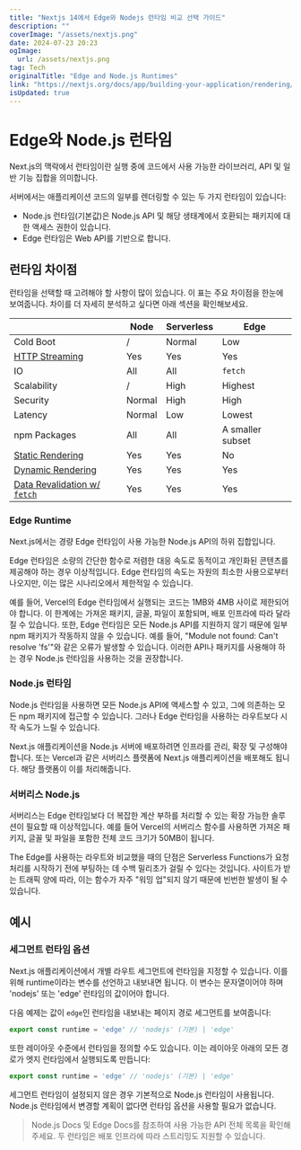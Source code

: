 ```yaml
---
title: "Nextjs 14에서 Edge와 Nodejs 런타임 비교 선택 가이드"
description: ""
coverImage: "/assets/nextjs.png"
date: 2024-07-23 20:23
ogImage: 
  url: /assets/nextjs.png
tag: Tech
originalTitle: "Edge and Node.js Runtimes"
link: "https://nextjs.org/docs/app/building-your-application/rendering/edge-and-nodejs-runtimes"
isUpdated: true
---
```





# Edge와 Node.js 런타임

Next.js의 맥락에서 런타임이란 실행 중에 코드에서 사용 가능한 라이브러리, API 및 일반 기능 집합을 의미합니다.

서버에서는 애플리케이션 코드의 일부를 렌더링할 수 있는 두 가지 런타임이 있습니다:

- Node.js 런타임(기본값)은 Node.js API 및 해당 생태계에서 호환되는 패키지에 대한 액세스 권한이 있습니다.
- Edge 런타임은 Web API를 기반으로 합니다.

<div class="content-ad"></div>

## 런타임 차이점

런타임을 선택할 때 고려해야 할 사항이 많이 있습니다. 이 표는 주요 차이점을 한눈에 보여줍니다. 차이를 더 자세히 분석하고 싶다면 아래 섹션을 확인해보세요.


|                    | Node   | Serverless | Edge     |
|------------------- |------- |------------|----------|
| Cold Boot          | /      | Normal     | Low      |
| [HTTP Streaming](/docs/app/building-your-application/routing/loading-ui-and-streaming) | Yes    | Yes        | Yes      |
| IO                 | All    | All        | `fetch`  |
| Scalability        | /      | High       | Highest  |
| Security           | Normal | High       | High     |
| Latency            | Normal | Low        | Lowest   |
| npm Packages       | All    | All        | A smaller subset |
| [Static Rendering](/docs/app/building-your-application/rendering/server-components#static-rendering-default) | Yes | Yes        | No       |
| [Dynamic Rendering](/docs/app/building-your-application/rendering/server-components#dynamic-rendering)   | Yes | Yes        | Yes      |
| [Data Revalidation w/ `fetch`](/docs/app/building-your-application/data-fetching/fetching-caching-and-revalidating#revalidating-data) | Yes | Yes     | Yes      |


### Edge Runtime

<div class="content-ad"></div>

Next.js에서는 경량 Edge 런타임이 사용 가능한 Node.js API의 하위 집합입니다.

Edge 런타임은 소량의 간단한 함수로 저렴한 대응 속도로 동적이고 개인화된 콘텐츠를 제공해야 하는 경우 이상적입니다. Edge 런타임의 속도는 자원의 최소한 사용으로부터 나오지만, 이는 많은 시나리오에서 제한적일 수 있습니다.

예를 들어, Vercel의 Edge 런타임에서 실행되는 코드는 1MB와 4MB 사이로 제한되어야 합니다. 이 한계에는 가져온 패키지, 글꼴, 파일이 포함되며, 배포 인프라에 따라 달라질 수 있습니다. 또한, Edge 런타임은 모든 Node.js API를 지원하지 않기 때문에 일부 npm 패키지가 작동하지 않을 수 있습니다. 예를 들어, "Module not found: Can't resolve 'fs'"와 같은 오류가 발생할 수 있습니다. 이러한 API나 패키지를 사용해야 하는 경우 Node.js 런타임을 사용하는 것을 권장합니다.

### Node.js 런타임

<div class="content-ad"></div>

Node.js 런타임을 사용하면 모든 Node.js API에 액세스할 수 있고, 그에 의존하는 모든 npm 패키지에 접근할 수 있습니다. 그러나 Edge 런타임을 사용하는 라우트보다 시작 속도가 느릴 수 있습니다.

Next.js 애플리케이션을 Node.js 서버에 배포하려면 인프라를 관리, 확장 및 구성해야 합니다. 또는 Vercel과 같은 서버리스 플랫폼에 Next.js 애플리케이션을 배포해도 됩니다. 해당 플랫폼이 이를 처리해줍니다.

### 서버리스 Node.js

서버리스는 Edge 런타임보다 더 복잡한 계산 부하를 처리할 수 있는 확장 가능한 솔루션이 필요할 때 이상적입니다. 예를 들어 Vercel의 서버리스 함수를 사용하면 가져온 패키지, 글꼴 및 파일을 포함한 전체 코드 크기가 50MB이 됩니다.

<div class="content-ad"></div>

The Edge를 사용하는 라우트와 비교했을 때의 단점은 Serverless Functions가 요청 처리를 시작하기 전에 부팅하는 데 수백 밀리초가 걸릴 수 있다는 것입니다. 사이트가 받는 트래픽 양에 따라, 이는 함수가 자주 "워밍 업"되지 않기 때문에 빈번한 발생이 될 수 있습니다.

## 예시

### 세그먼트 런타임 옵션

Next.js 애플리케이션에서 개별 라우트 세그먼트에 런타임을 지정할 수 있습니다. 이를 위해 runtime이라는 변수를 선언하고 내보내면 됩니다. 이 변수는 문자열이어야 하며 'nodejs' 또는 'edge' 런타임의 값이어야 합니다.

<div class="content-ad"></div>

다음 예제는 값이 `edge`인 런타임을 내보내는 페이지 경로 세그먼트를 보여줍니다:

```js
export const runtime = 'edge' // 'nodejs' (기본) | 'edge'
```

또한 레이아웃 수준에서 런타임을 정의할 수도 있습니다. 이는 레이아웃 아래의 모든 경로가 엣지 런타임에서 실행되도록 만듭니다:

```js
export const runtime = 'edge' // 'nodejs' (기본) | 'edge'
```

<div class="content-ad"></div>

세그먼트 런타임이 설정되지 않은 경우 기본적으로 Node.js 런타임이 사용됩니다. Node.js 런타임에서 변경할 계획이 없다면 런타임 옵션을 사용할 필요가 없습니다.

> Node.js Docs 및 Edge Docs를 참조하여 사용 가능한 API 전체 목록을 확인해주세요. 두 런타임은 배포 인프라에 따라 스트리밍도 지원할 수 있습니다.